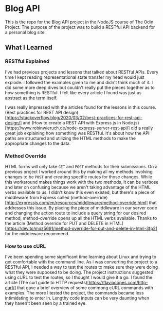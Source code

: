 # Blog API

This is the repo for the Blog API project in the NodeJS course of The Odin Project.  The purpose of the project was to build a RESTful API backend for a personal blog site.

## What I Learned

### RESTful Explained

I've had previous projects and lessons that talked about RESTful APIs.  Every time I kept reading representational state transfer my head would just explode.  I followed the examples given to me and didn't think much of it.  I did some more deep dives but couldn't really put the pieces together as to how something is RESTful.  I felt like every article I found was just as abstract as the term itself.

I was really impressed with the articles found for the lessons in this course.  (Best practices for REST API design)[https://stackoverflow.blog/2020/03/02/best-practices-for-rest-api-design/] and (How to create a REST API with Express.js in Node.js)[https://www.robinwieruch.de/node-express-server-rest-api/] did a really great job explaining how something was RESTful.  It's about how the API paths are structured and utilizing the HTML methods to make the appropriate changes to the data.

### Method Override

HTML forms will only take `GET` and `POST` methods for their submissions.  On a previous project I worked around this by making all my methods involving changes to be `POST` and creating specific routes for those changes.  While this workaround makes things work with the two methods, it can be verbose and later on confusing because we aren't taking advantage of the HTML verbs available to us.  I didn't know this even existed, but there's a piece of middleware from Express called (method-override)[http://expressjs.com/en/resources/middleware/method-override.html] that addresses this issue.  By placing the piece of middleware in our server code and changing the action route to include a query string for our desired method, method-override opens up all the HTML verbs available.  Thanks to the article (Method override for PUT and DELETE in HTML)[https://dev.to/moz5691/method-override-for-put-and-delete-in-html-3fp2] for the middleware recommend.

### How to use cURL

I've been spending some significant time learning about Linux and trying to get comfortable with the command line.  As I was converting the project to a RESTful API, I needed a way to test the routes to make sure they were doing what they were supposed to be doing.  The project instructions suggested using cURL to test the routes, so I thought I would give it a go.  I found the article (The curl guide to HTTP requests)[https://flaviocopes.com/http-curl/] that gave a brief overview of some commong cURL commands with examples.  The more I tested the project, the commands became less intimidating to enter in.  Lengthy code inputs can be very daunting when they haven't been seen by a trained eye.